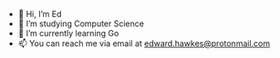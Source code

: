 - 👋 Hi, I’m Ed
- 👀 I’m studying Computer Science
- 🌱 I’m currently learning Go
- 📫 You can reach me via email at edward.hawkes@protonmail.com

